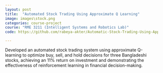 ```yaml
---
layout: post
title:  "Automated Stock Trading Using Approximate Q Learning"
image: images\stock.png
categories: course-project
course: "RME 3211 (Intelligent Systems and Robotics Lab)"
code: https://github.com/rabeya-akter/Automatic-Stock-Trading-Using-Approximate-Q-Learning

---
```

Developed an automated stock trading system using approximate Q-learning to optimize buy, sell, and hold
decisions for three Bangladeshi stocks, achieving an 11% return on investment and demonstrating the effectiveness
of reinforcement learning in financial decision-making.